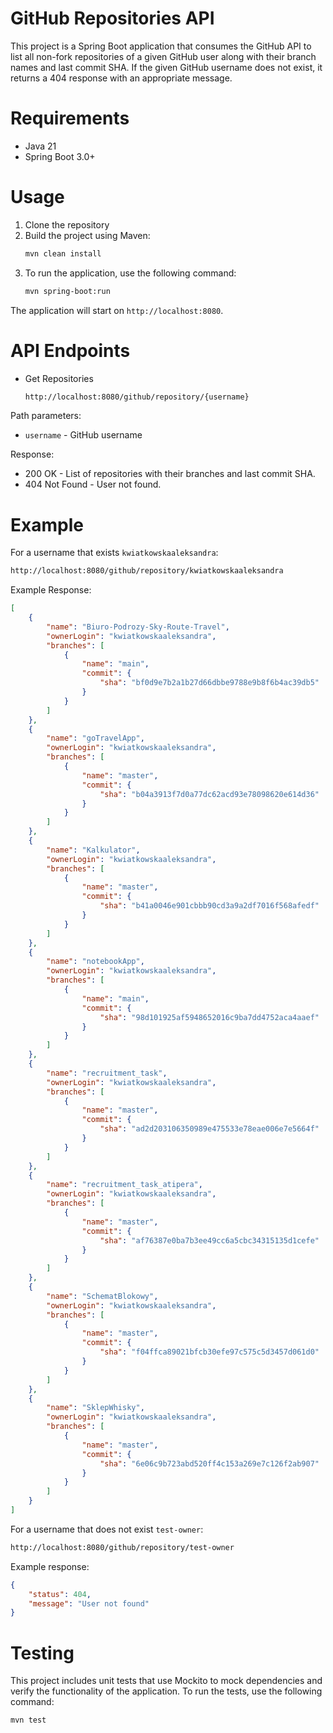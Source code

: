 # GitHub Repositories API
This project is a Spring Boot application that consumes the GitHub API to list all non-fork repositories of a given GitHub user along with their branch names and last commit SHA. If the given GitHub username does not exist, it returns a 404 response with an appropriate message.

# Requirements
- Java 21
- Spring Boot 3.0+

# Usage
1. Clone the repository
2. Build the project using Maven:
   ```sh
   mvn clean install
3. To run the application, use the following command:
   ```sh
   mvn spring-boot:run

The application will start on `http://localhost:8080`.

# API Endpoints 
- Get Repositories
  ```sh
  http://localhost:8080/github/repository/{username}

Path parameters:
- `username` - GitHub username

Response:
- 200 OK - List of repositories with their branches and last commit SHA.
- 404 Not Found - User not found.

# Example
For a username that exists `kwiatkowskaaleksandra`:
```sh
http://localhost:8080/github/repository/kwiatkowskaaleksandra
```

Example Response:
```json
[
    {
        "name": "Biuro-Podrozy-Sky-Route-Travel",
        "ownerLogin": "kwiatkowskaaleksandra",
        "branches": [
            {
                "name": "main",
                "commit": {
                    "sha": "bf0d9e7b2a1b27d66dbbe9788e9b8f6b4ac39db5"
                }
            }
        ]
    },
    {
        "name": "goTravelApp",
        "ownerLogin": "kwiatkowskaaleksandra",
        "branches": [
            {
                "name": "master",
                "commit": {
                    "sha": "b04a3913f7d0a77dc62acd93e78098620e614d36"
                }
            }
        ]
    },
    {
        "name": "Kalkulator",
        "ownerLogin": "kwiatkowskaaleksandra",
        "branches": [
            {
                "name": "master",
                "commit": {
                    "sha": "b41a0046e901cbbb90cd3a9a2df7016f568afedf"
                }
            }
        ]
    },
    {
        "name": "notebookApp",
        "ownerLogin": "kwiatkowskaaleksandra",
        "branches": [
            {
                "name": "main",
                "commit": {
                    "sha": "98d101925af5948652016c9ba7dd4752aca4aaef"
                }
            }
        ]
    },
    {
        "name": "recruitment_task",
        "ownerLogin": "kwiatkowskaaleksandra",
        "branches": [
            {
                "name": "master",
                "commit": {
                    "sha": "ad2d203106350989e475533e78eae006e7e5664f"
                }
            }
        ]
    },
    {
        "name": "recruitment_task_atipera",
        "ownerLogin": "kwiatkowskaaleksandra",
        "branches": [
            {
                "name": "master",
                "commit": {
                    "sha": "af76387e0ba7b3ee49cc6a5cbc34315135d1cefe"
                }
            }
        ]
    },
    {
        "name": "SchematBlokowy",
        "ownerLogin": "kwiatkowskaaleksandra",
        "branches": [
            {
                "name": "master",
                "commit": {
                    "sha": "f04ffca89021bfcb30efe97c575c5d3457d061d0"
                }
            }
        ]
    },
    {
        "name": "SklepWhisky",
        "ownerLogin": "kwiatkowskaaleksandra",
        "branches": [
            {
                "name": "master",
                "commit": {
                    "sha": "6e06c9b723abd520ff4c153a269e7c126f2ab907"
                }
            }
        ]
    }
]
```

For a username that does not exist `test-owner`:
```sh
http://localhost:8080/github/repository/test-owner
```

Example response:
```json
{
    "status": 404,
    "message": "User not found"
}
```

# Testing
This project includes unit tests that use Mockito to mock dependencies and verify the functionality of the application. To run the tests, use the following command:
```sh
mvn test
```

